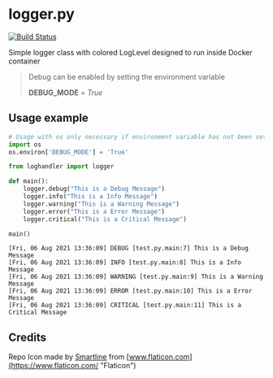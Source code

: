 # logger.py

[![Build Status](https://drone.pyas.de/api/badges/Kim/logger/status.svg)](https://drone.pyas.de/Kim/logger)

Simple logger class with colored LogLevel designed to run inside Docker container 

> Debug can be enabled by setting the environment variable
> 
> **DEBUG_MODE** = *True*

## Usage example
```python
# Usage with os only necessary if environment variable has not been set before (e.g. outside Docker)
import os
os.environ['DEBUG_MODE'] = 'True'

from loghandler import logger

def main():
    logger.debug("This is a Debug Message")
    logger.info("This is a Info Message")
    logger.warning("This is a Warning Message")
    logger.error("This is a Error Message")
    logger.critical("This is a Critical Message")

main()
```

```
[Fri, 06 Aug 2021 13:36:09] DEBUG [test.py.main:7] This is a Debug Message
[Fri, 06 Aug 2021 13:36:09] INFO [test.py.main:8] This is a Info Message
[Fri, 06 Aug 2021 13:36:09] WARNING [test.py.main:9] This is a Warning Message
[Fri, 06 Aug 2021 13:36:09] ERROR [test.py.main:10] This is a Error Message
[Fri, 06 Aug 2021 13:36:09] CRITICAL [test.py.main:11] This is a Critical Message
```

## Credits
Repo Icon made by [Smartline](https://www.flaticon.com/authors/smartline "Smartline") from [www.flaticon.com](https://www.flaticon.com/ "Flaticon")